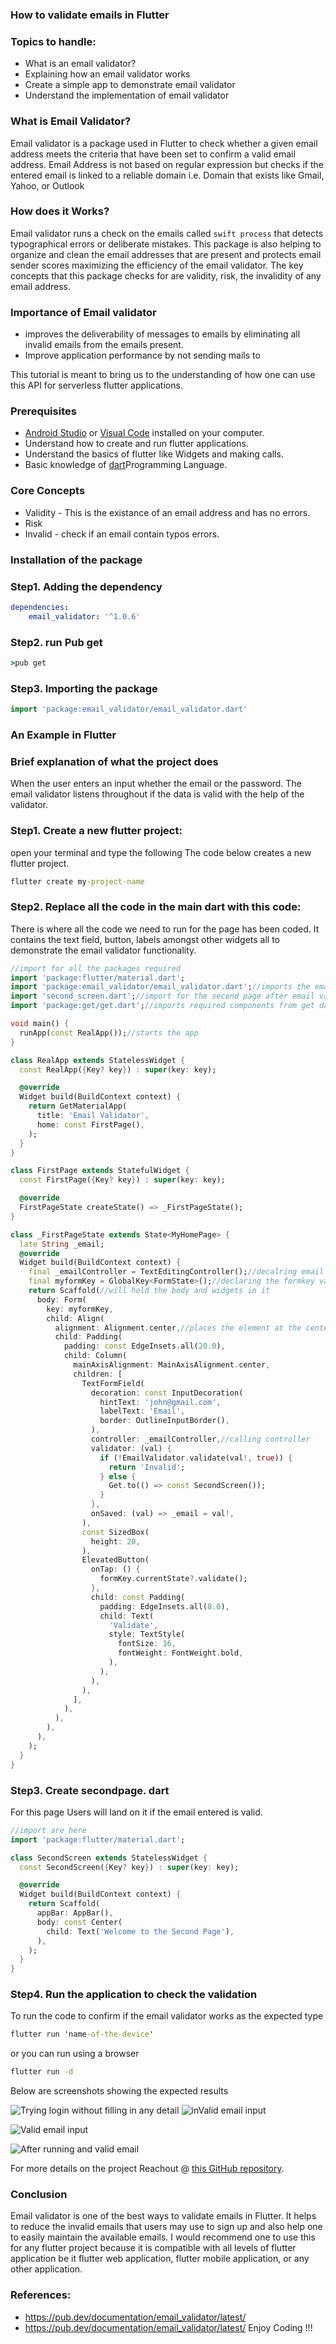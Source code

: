 ### How to validate emails in Flutter 

### Topics to handle:
- What is an email validator?
- Explaining how an email validator works 
- Create a simple app to demonstrate email validator
- Understand the implementation of email validator
### What is Email Validator? 
Email validator is a package used in Flutter to check whether a given email address meets the criteria that have been set to confirm a valid email address. Email Address is not based on regular expression but checks if the entered email is linked to a reliable domain i.e. Domain that exists like Gmail, Yahoo, or Outlook
<!--more-->
### How does it Works?
Email validator runs a check on the emails called `swift process` that detects typographical errors or deliberate mistakes. This package is also helping to organize and clean the email addresses that are present and protects email sender scores maximizing the efficiency of the email validator. The key concepts that this package checks for are validity, risk, the invalidity of any email address.
### Importance of Email validator
- improves the deliverability of messages to emails by eliminating all invalid emails from the emails present.
- Improve application performance by not sending mails to 
  
This tutorial is meant to bring us to the understanding of how one can use this API for serverless flutter applications.

  
### Prerequisites
- [Android Studio]() or [Visual Code](https://code.visualstudio.com/) installed on your computer.
- Understand how to create and run flutter applications.
- Understand the basics of flutter like Widgets and making calls.
- Basic knowledge of [dart](https://dart.dev/)Programming Language.


### Core Concepts
- Validity - This is the existance of an email address and has no errors.  
- Risk
- Invalid - check if an email contain typos errors.

### Installation of the package
### Step1. Adding the dependency
```yaml
dependencies:
    email_validator: '^1.0.6'
``` 
### Step2. run Pub get 
```cmd
>pub get
```
### Step3. Importing the package
```dart
import 'package:email_validator/email_validator.dart'
```

### An Example in Flutter

### Brief explanation of what the project does
When the user enters an input whether the email or the password. The email validator listens throughout if the data is valid with the help of the validator.


### Step1. Create a new flutter project:
open your terminal and type the following
The code below creates a new flutter project.
```cmd
flutter create my-project-name
```
### Step2. Replace all the code in the main dart with this code:
There is where all the code we need to run for the page has been coded. It contains the text field, button, labels amongst other widgets all to demonstrate the email validator functionality.
```dart
//import for all the packages required
import 'package:flutter/material.dart';
import 'package:email_validator/email_validator.dart';//imports the email validator package
import 'second_screen.dart';//import for the second page after email validation
import 'package:get/get.dart';//imports required components from get dart class

void main() {
  runApp(const RealApp());//starts the app
}

class RealApp extends StatelessWidget {
  const RealApp({Key? key}) : super(key: key);

  @override
  Widget build(BuildContext context) {
    return GetMaterialApp(
      title: 'Email Validator',
      home: const FirstPage(),
    );
  }
}

class FirstPage extends StatefulWidget {
  const FirstPage({Key? key}) : super(key: key);

  @override
  FirstPageState createState() => _FirstPageState();
}

class _FirstPageState extends State<MyHomePage> {
  late String _email;
  @override
  Widget build(BuildContext context) {
    final _emailController = TextEditingController();//decalring email variable
    final myformKey = GlobalKey<FormState>();//declaring the formkey valiable
    return Scaffold(//will hold the body and widgets in it
      body: Form(
        key: myformKey,
        child: Align(
          alignment: Alignment.center,//places the element at the center
          child: Padding(
            padding: const EdgeInsets.all(20.0),
            child: Column(
              mainAxisAlignment: MainAxisAlignment.center,
              children: [
                TextFormField(
                  decoration: const InputDecoration(
                    hintText: 'john@gmail.com',
                    labelText: 'Email',
                    border: OutlineInputBorder(),
                  ),
                  controller: _emailController,//calling controller
                  validator: (val) {
                    if (!EmailValidator.validate(val!, true)) {
                      return 'Invalid';
                    } else {
                      Get.to(() => const SecondScreen());
                    }
                  },
                  onSaved: (val) => _email = val!,
                ),
                const SizedBox(
                  height: 20,
                ),
                ElevatedButton(
                  onTap: () {
                    formKey.currentState?.validate();
                  },
                  child: const Padding(
                    padding: EdgeInsets.all(8.0),
                    child: Text(
                      'Validate',
                      style: TextStyle(
                        fontSize: 16,
                        fontWeight: FontWeight.bold,
                      ),
                    ),
                  ),
                ),
              ],
            ),
          ),
        ),
      ),
    );
  }
}

```  
### Step3. Create secondpage. dart 
For this page Users will land on it if the email entered is valid.
```dart
//import are here
import 'package:flutter/material.dart'; 

class SecondScreen extends StatelessWidget {
  const SecondScreen({Key? key}) : super(key: key);

  @override
  Widget build(BuildContext context) {
    return Scaffold(
      appBar: AppBar(),
      body: const Center(
        child: Text('Welcome to the Second Page'),
      ),
    );
  }
}

```
### Step4. Run the application to check the validation
To run the code to confirm if the email validator works as the expected type
```cmd
flutter run 'name-of-the-device'
```
or you can run using a browser
```cmd
flutter run -d
```
Below are screenshots showing the expected results

![Trying login without filling in any detail](/engineering-education/how-to-validate-emails-in-flutter/missingemail.jpg)
![inValid email input](/engineering-education/how-to-validate-emails-in-flutter/invalidemail.jpg)


![Valid email input](/engineering-education/how-to-validate-emails-in-flutter/validemail.jpg)

![After running and valid email](/engineering-education/how-to-validate-emails-in-flutter/validatedemail.jpg)


For more details on the project Reachout @ [this GitHub repository](https://github.com/jonikano/).

### Conclusion

Email validator is one of the best ways to validate emails in  Flutter. It helps to reduce the invalid emails that users may use to sign up and also help one to easily maintain the available emails. I would recommend one to use this for any flutter project because it is compatible with all levels of flutter application be it flutter web application, flutter mobile application, or any other application.  

### References:
- https://pub.dev/documentation/email_validator/latest/
- https://pub.dev/documentation/email_validator/latest/
Enjoy Coding !!!
